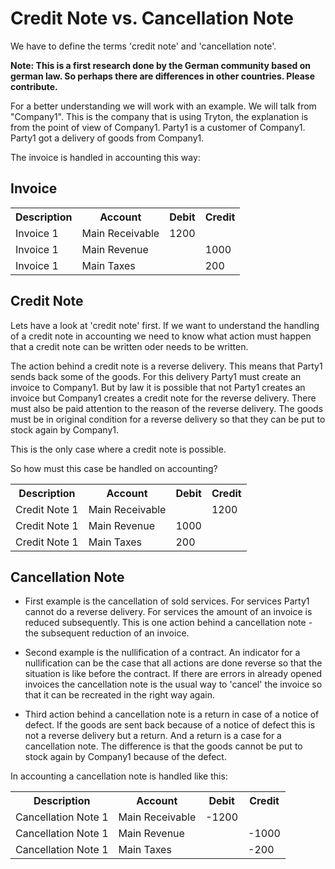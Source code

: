 # Credit Note vs. Cancellation Note #

We have to define the terms 'credit note' and 'cancellation note'.

**Note: This is a first research done by the German community based on german law. So perhaps there are differences in other countries. Please contribute.**

For a better understanding we will work with an example. We will talk from "Company1". This is the company that is using Tryton, the explanation is from the point of view of Company1. Party1 is a customer of Company1. Party1 got a delivery of goods from Company1.

The invoice is handled in accounting this way:

## Invoice ##

<table>
<blockquote><tr>
<blockquote><th>Description</th>
<th>Account</th>
<th>Debit</th>
<th>Credit</th>
</blockquote></tr>
<tr>
<blockquote><td>Invoice 1</td>
<td>Main Receivable</td>
<td>1200</td>
<td></td>
</blockquote></tr>
<tr>
<blockquote><td>Invoice 1</td>
<td>Main Revenue</td>
<td></td>
<td>1000</td>
</blockquote></tr>
<tr>
<blockquote><td>Invoice 1</td>
<td>Main Taxes</td>
<td></td>
<td>200</td>
</blockquote></tr>
</table></blockquote>


## Credit Note ##

Lets have a look at 'credit note' first. If we want to understand the handling of a credit note in accounting we need to know what action must happen that a credit note can be written oder needs to be written.

The action behind a credit note is a reverse delivery. This means that Party1 sends back some of the goods. For this delivery Party1 must create an invoice to Company1. But by law it is possible that not Party1 creates an invoice but Company1 creates a credit note for the reverse delivery. There must also be paid attention to the reason of the reverse delivery. The goods must be in original condition for a reverse delivery so that they can be put to stock again by Company1.

This is the only case where a credit note is possible.

So how must this case be handled on accounting?

<table>
<blockquote><tr>
<blockquote><th>Description</th>
<th>Account</th>
<th>Debit</th>
<th>Credit</th>
</blockquote></tr>
<tr>
<blockquote><td>Credit Note 1</td>
<td>Main Receivable</td>
<td></td>
<td>1200</td>
</blockquote></tr>
<tr>
<blockquote><td>Credit Note 1</td>
<td>Main Revenue</td>
<td>1000</td>
<td></td>
</blockquote></tr>
<tr>
<blockquote><td>Credit Note 1</td>
<td>Main Taxes</td>
<td>200</td>
<td></td>
</blockquote></tr>
</table></blockquote>


## Cancellation Note ##

- First example is the cancellation of sold services. For services Party1 cannot do a reverse delivery. For services the amount of an invoice is reduced subsequently. This is one action behind a cancellation note - the subsequent reduction of an invoice.

- Second example is the nullification of a contract. An indicator for a nullification can be the case that all actions are done reverse so that the situation is like before the contract. If there are errors in already opened invoices the cancellation note is the usual way to 'cancel' the invoice so that it can be recreated in the right way again.

- Third action behind a cancellation note is a return in case of a notice of defect. If the goods are sent back because of a notice of defect this is not a reverse delivery but a return. And a return is a case for a cancellation note. The difference is that the goods cannot be put to stock again by Company1 because of the defect.

In accounting a cancellation note is handled like this:

<table>
<blockquote><tr>
<blockquote><th>Description</th>
<th>Account</th>
<th>Debit</th>
<th>Credit</th>
</blockquote></tr>
<tr>
<blockquote><td>Cancellation Note 1</td>
<td>Main Receivable</td>
<td>-1200</td>
<td></td>
</blockquote></tr>
<tr>
<blockquote><td>Cancellation Note 1</td>
<td>Main Revenue</td>
<td></td>
<td>-1000</td>
</blockquote></tr>
<tr>
<blockquote><td>Cancellation Note 1</td>
<td>Main Taxes</td>
<td></td>
<td>-200</td>
</blockquote></tr>
</table>